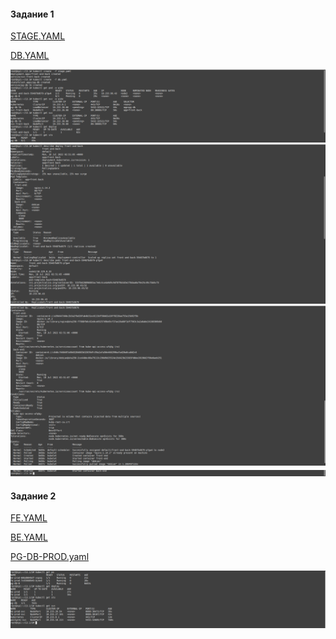 #### Задание 1

[STAGE.YAML](stage/stage.yaml)

[DB.YAML](stage/db.yaml)

![](stage/1_1.png)
![](stage/1_2.png)
![](stage/1_3.png)
![](stage/1_4.png)

#### Задание 2

[FE.YAML](prod/fe.yaml)

[BE.YAML](prod/be.yaml)

[PG-DB-PROD.yaml](prod/pg-db-prod.yaml)

![](prod/2_1.png)